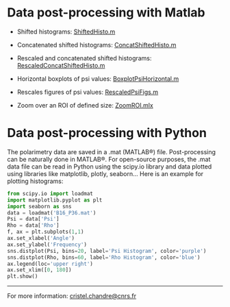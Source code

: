 # Data post-processing with Matlab

- Shifted histograms: [ShiftedHisto.m](https://github.com/cchandre/Polarimetry/blob/master/AdditionalFiles/ShiftedHisto.m)

- Concatenated shifted histograms: [ConcatShiftedHisto.m](https://github.com/cchandre/Polarimetry/blob/master/AdditionalFiles/ConcatShiftedHisto.m)

- Rescaled and concatenated shifted histograms: [RescaledConcatShiftedHisto.m](https://github.com/cchandre/Polarimetry/blob/master/AdditionalFiles/RescaledConcatShiftedHisto.m)

- Horizontal boxplots of psi values: [BoxplotPsiHorizontal.m](https://github.com/cchandre/Polarimetry/blob/master/AdditionalFiles/BoxplotPsiHorizontal.m)

- Rescales figures of psi values: [RescaledPsiFigs.m](https://github.com/cchandre/Polarimetry/blob/master/AdditionalFiles/RescaledPsiFigs.m)

- Zoom over an ROI of defined size: [ZoomROI.mlx](https://github.com/cchandre/Polarimetry/blob/master/AdditionalFiles/ZoomROI.mlx)


# Data post-processing with Python

The polarimetry data are saved in a .mat (MATLAB®) file. Post-processing can be naturally done in MATLAB®. For open-source purposes, the .mat data file can be read in Python using the scipy.io library and data plotted using libraries like matplotlib, plotly, seaborn... Here is an example for plotting histograms:
```python 
from scipy.io import loadmat
import matplotlib.pyplot as plt
import seaborn as sns
data = loadmat('B16_P36.mat')
Psi = data['Psi']
Rho = data['Rho']
f, ax = plt.subplots(1,1)
ax.set_xlabel('Angle')
ax.set_ylabel('Frequency')
sns.distplot(Psi, bins=20, label='Psi Histogram', color='purple')
sns.distplot(Rho, bins=60, label='Rho Histogram', color='blue')
ax.legend(loc='upper right')
ax.set_xlim([0, 180])
plt.show()
```

___
For more information: <cristel.chandre@cnrs.fr>
